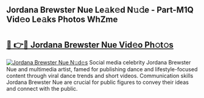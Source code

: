 ## Jordana Brewster Nue Le𝚊k𝚎d N𝚞𝚍e - Part-M1Q Vid𝚎o Le𝚊ks Photos WhZme

# <h2><a href="http://fban9me.evod.top/?m=Jordana+Brewster+Nue">🔗 👉🔴 Jordana Brewster Nue Vid𝚎o Ph𝚘t𝚘s</a></h2>

[![Jordana Brewster Nue N𝚞d𝚎s](https://i.imgur.com/8V9OHl7.gif)](http://fban9me.evod.top/?m=Jordana+Brewster+Nue)
Social media celebrity Jordana Brewster Nue and multimedia artist, famed for publishing dance and lifestyle-focused content through viral dance trends and short videos. Communication skills Jordana Brewster Nue are crucial for public figures to convey their ideas and connect with the public. 
